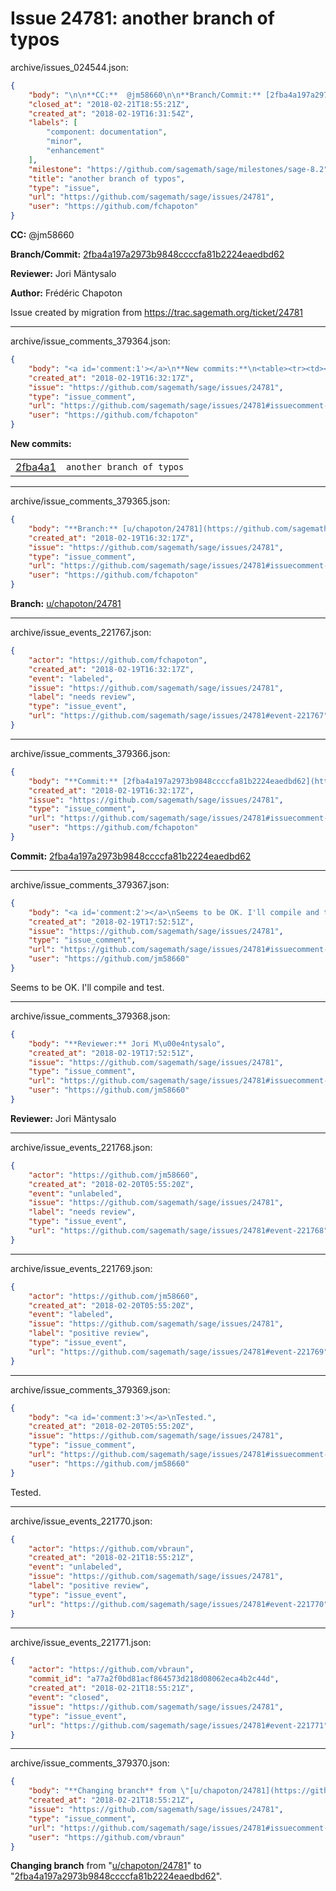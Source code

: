 # Issue 24781: another branch of typos

archive/issues_024544.json:
```json
{
    "body": "\n\n**CC:**  @jm58660\n\n**Branch/Commit:** [2fba4a197a2973b9848ccccfa81b2224eaedbd62](https://github.com/sagemath/sagetrac-mirror/commit/2fba4a197a2973b9848ccccfa81b2224eaedbd62)\n\n**Reviewer:** Jori M\u00e4ntysalo\n\n**Author:** Fr\u00e9d\u00e9ric Chapoton\n\nIssue created by migration from https://trac.sagemath.org/ticket/24781\n\n",
    "closed_at": "2018-02-21T18:55:21Z",
    "created_at": "2018-02-19T16:31:54Z",
    "labels": [
        "component: documentation",
        "minor",
        "enhancement"
    ],
    "milestone": "https://github.com/sagemath/sage/milestones/sage-8.2",
    "title": "another branch of typos",
    "type": "issue",
    "url": "https://github.com/sagemath/sage/issues/24781",
    "user": "https://github.com/fchapoton"
}
```


**CC:**  @jm58660

**Branch/Commit:** [2fba4a197a2973b9848ccccfa81b2224eaedbd62](https://github.com/sagemath/sagetrac-mirror/commit/2fba4a197a2973b9848ccccfa81b2224eaedbd62)

**Reviewer:** Jori Mäntysalo

**Author:** Frédéric Chapoton

Issue created by migration from https://trac.sagemath.org/ticket/24781





---

archive/issue_comments_379364.json:
```json
{
    "body": "<a id='comment:1'></a>\n**New commits:**\n<table><tr><td><a href=\"https://github.com/sagemath/sagetrac-mirror/commit/2fba4a197a2973b9848ccccfa81b2224eaedbd62\">2fba4a1</a></td><td><code>another branch of typos</code></td></tr></table>\n",
    "created_at": "2018-02-19T16:32:17Z",
    "issue": "https://github.com/sagemath/sage/issues/24781",
    "type": "issue_comment",
    "url": "https://github.com/sagemath/sage/issues/24781#issuecomment-379364",
    "user": "https://github.com/fchapoton"
}
```

<a id='comment:1'></a>
**New commits:**
<table><tr><td><a href="https://github.com/sagemath/sagetrac-mirror/commit/2fba4a197a2973b9848ccccfa81b2224eaedbd62">2fba4a1</a></td><td><code>another branch of typos</code></td></tr></table>




---

archive/issue_comments_379365.json:
```json
{
    "body": "**Branch:** [u/chapoton/24781](https://github.com/sagemath/sagetrac-mirror/tree/u/chapoton/24781)",
    "created_at": "2018-02-19T16:32:17Z",
    "issue": "https://github.com/sagemath/sage/issues/24781",
    "type": "issue_comment",
    "url": "https://github.com/sagemath/sage/issues/24781#issuecomment-379365",
    "user": "https://github.com/fchapoton"
}
```

**Branch:** [u/chapoton/24781](https://github.com/sagemath/sagetrac-mirror/tree/u/chapoton/24781)



---

archive/issue_events_221767.json:
```json
{
    "actor": "https://github.com/fchapoton",
    "created_at": "2018-02-19T16:32:17Z",
    "event": "labeled",
    "issue": "https://github.com/sagemath/sage/issues/24781",
    "label": "needs review",
    "type": "issue_event",
    "url": "https://github.com/sagemath/sage/issues/24781#event-221767"
}
```



---

archive/issue_comments_379366.json:
```json
{
    "body": "**Commit:** [2fba4a197a2973b9848ccccfa81b2224eaedbd62](https://github.com/sagemath/sagetrac-mirror/commit/2fba4a197a2973b9848ccccfa81b2224eaedbd62)",
    "created_at": "2018-02-19T16:32:17Z",
    "issue": "https://github.com/sagemath/sage/issues/24781",
    "type": "issue_comment",
    "url": "https://github.com/sagemath/sage/issues/24781#issuecomment-379366",
    "user": "https://github.com/fchapoton"
}
```

**Commit:** [2fba4a197a2973b9848ccccfa81b2224eaedbd62](https://github.com/sagemath/sagetrac-mirror/commit/2fba4a197a2973b9848ccccfa81b2224eaedbd62)



---

archive/issue_comments_379367.json:
```json
{
    "body": "<a id='comment:2'></a>\nSeems to be OK. I'll compile and test.",
    "created_at": "2018-02-19T17:52:51Z",
    "issue": "https://github.com/sagemath/sage/issues/24781",
    "type": "issue_comment",
    "url": "https://github.com/sagemath/sage/issues/24781#issuecomment-379367",
    "user": "https://github.com/jm58660"
}
```

<a id='comment:2'></a>
Seems to be OK. I'll compile and test.



---

archive/issue_comments_379368.json:
```json
{
    "body": "**Reviewer:** Jori M\u00e4ntysalo",
    "created_at": "2018-02-19T17:52:51Z",
    "issue": "https://github.com/sagemath/sage/issues/24781",
    "type": "issue_comment",
    "url": "https://github.com/sagemath/sage/issues/24781#issuecomment-379368",
    "user": "https://github.com/jm58660"
}
```

**Reviewer:** Jori Mäntysalo



---

archive/issue_events_221768.json:
```json
{
    "actor": "https://github.com/jm58660",
    "created_at": "2018-02-20T05:55:20Z",
    "event": "unlabeled",
    "issue": "https://github.com/sagemath/sage/issues/24781",
    "label": "needs review",
    "type": "issue_event",
    "url": "https://github.com/sagemath/sage/issues/24781#event-221768"
}
```



---

archive/issue_events_221769.json:
```json
{
    "actor": "https://github.com/jm58660",
    "created_at": "2018-02-20T05:55:20Z",
    "event": "labeled",
    "issue": "https://github.com/sagemath/sage/issues/24781",
    "label": "positive review",
    "type": "issue_event",
    "url": "https://github.com/sagemath/sage/issues/24781#event-221769"
}
```



---

archive/issue_comments_379369.json:
```json
{
    "body": "<a id='comment:3'></a>\nTested.",
    "created_at": "2018-02-20T05:55:20Z",
    "issue": "https://github.com/sagemath/sage/issues/24781",
    "type": "issue_comment",
    "url": "https://github.com/sagemath/sage/issues/24781#issuecomment-379369",
    "user": "https://github.com/jm58660"
}
```

<a id='comment:3'></a>
Tested.



---

archive/issue_events_221770.json:
```json
{
    "actor": "https://github.com/vbraun",
    "created_at": "2018-02-21T18:55:21Z",
    "event": "unlabeled",
    "issue": "https://github.com/sagemath/sage/issues/24781",
    "label": "positive review",
    "type": "issue_event",
    "url": "https://github.com/sagemath/sage/issues/24781#event-221770"
}
```



---

archive/issue_events_221771.json:
```json
{
    "actor": "https://github.com/vbraun",
    "commit_id": "a77a2f0bd81acf864573d218d08062eca4b2c44d",
    "created_at": "2018-02-21T18:55:21Z",
    "event": "closed",
    "issue": "https://github.com/sagemath/sage/issues/24781",
    "type": "issue_event",
    "url": "https://github.com/sagemath/sage/issues/24781#event-221771"
}
```



---

archive/issue_comments_379370.json:
```json
{
    "body": "**Changing branch** from \"[u/chapoton/24781](https://github.com/sagemath/sagetrac-mirror/tree/u/chapoton/24781)\" to \"[2fba4a197a2973b9848ccccfa81b2224eaedbd62](https://github.com/sagemath/sagetrac-mirror/commit/2fba4a197a2973b9848ccccfa81b2224eaedbd62)\".",
    "created_at": "2018-02-21T18:55:21Z",
    "issue": "https://github.com/sagemath/sage/issues/24781",
    "type": "issue_comment",
    "url": "https://github.com/sagemath/sage/issues/24781#issuecomment-379370",
    "user": "https://github.com/vbraun"
}
```

**Changing branch** from "[u/chapoton/24781](https://github.com/sagemath/sagetrac-mirror/tree/u/chapoton/24781)" to "[2fba4a197a2973b9848ccccfa81b2224eaedbd62](https://github.com/sagemath/sagetrac-mirror/commit/2fba4a197a2973b9848ccccfa81b2224eaedbd62)".
